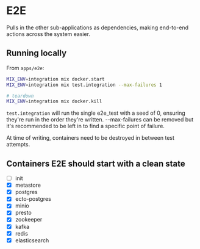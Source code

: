 # E2E

Pulls in the other sub-applications as dependencies, making end-to-end actions across the system easier.

## Running locally

From `apps/e2e`:

```bash
MIX_ENV=integration mix docker.start
MIX_ENV=integration mix test.integration --max-failures 1

# teardown
MIX_ENV=integration mix docker.kill
```

`test.integration` will run the single e2e_test with a seed of 0, ensuring they're run in the order
they're written. --max-failures can be removed but it's recommended to be left in
to find a specific point of failure.

At time of writing, containers need to be destroyed in between test attempts.

## Containers E2E should start with a clean state

  - [ ] init
  - [X] metastore
  - [X] postgres
  - [X] ecto-postgres
  - [X] minio
  - [X] presto
  - [X] zookeeper
  - [X] kafka
  - [X] redis
  - [X] elasticsearch
